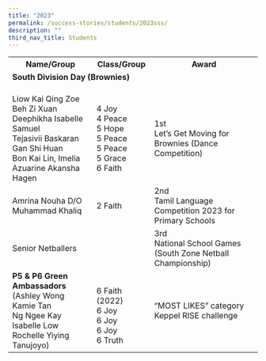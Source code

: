 ```yaml
---
title: "2023"
permalink: /success-stories/students/2023sss/
description: ""
third_nav_title: Students
---
```

<table>
  <tbody>
		<tr>
    <th>Name/Group</th>
    <th>Class/Group</th>
    <th>Award</th>
  </tr>
	<tr>
	<td colspan="3"><strong>South Division Day (Brownies)</strong></td>
</tr>
<tr>
<td></td>
<td></td>
<td></td>
</tr>
<tr>
<td></td>
<td></td>
<td></td>
</tr>
<tr>
<td></td>
<td></td>
<td></td>
</tr>
<tr>
<td>Liow Kai Qing Zoe<br>
Beh Zi Xuan<br>
Deephikha Isabelle Samuel<br>
Tejasivii Baskaran<br>
Gan Shi Huan<br>
Bon Kai Lin, Imelia<br>
Azuarine Akansha Hagen</td>
			<td> 4 Joy<br>4 Peace<br>5 Hope<br>5 Peace<br>5 Peace<br>
			5 Grace<br>6 Faith</td>
			<td>1st<br>Let’s Get Moving for Brownies
(Dance Competition)</td>
		</tr>
		<tr>
			<td>Amrina Nouha D/O Muhammad Khaliq</td>
			<td>2 Faith</td>
			<td>2nd <br>Tamil Language Competition 2023 for Primary Schools</td>
		</tr>
		<tr>
    <td>Senior Netballers</td>
    <td></td>
    <td>3rd <br>National School Games (South Zone Netball Championship)</td>
  </tr>
  <tr>
		<td><strong>P5 &amp; P6 Green Ambassadors</strong><br>(Ashley Wong<br>
Kamie Tan<br>Ng Ngee Kay<br>Isabelle Low<br>
			Rochelle Yiying Tanujoyo)</td>
    <td><br>6 Faith (2022)<br>6 Joy<br>6 Joy<br>6 Joy<br>6 Truth</td>
    <td>“MOST LIKES” category<br>Keppel RISE challenge</td>
  </tr>
</tbody></table>